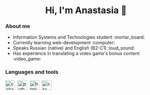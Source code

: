 <div>
<h1 align="center">Hi, I'm Anastasia 👋</h1>
  
### About me
<ul>
  <li>Information Systems and Technologies student :mortar_board:</li>
  <li>Currently learning web-development :computer:</li>
  <li>Speaks Russian (native) and English (B2-C1) :loud_sound:	</li>
  <li>Has experience in translating a video game's bonus content :video_game:</li>
</ul>
</div>

### Languages and tools
<img src="https://cdn.jsdelivr.net/gh/devicons/devicon/icons/csharp/csharp-original.svg" title="csharp" width="30px" height="30px"/>&nbsp;
<img src="https://cdn.jsdelivr.net/gh/devicons/devicon/icons/python/python-original.svg" title="python" width="30px" height="30px"/>&nbsp; 
<img src="https://cdn.jsdelivr.net/gh/devicons/devicon/icons/html5/html5-original.svg" title="html" width="30px" height="30px"/>&nbsp;
<img src="https://cdn.jsdelivr.net/gh/devicons/devicon/icons/css3/css3-original.svg" title="css" width="30px" height="30px"/>&nbsp;
          
